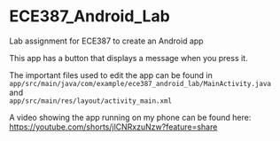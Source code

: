 # ECE387_Android_Lab
Lab assignment for ECE387 to create an Android app

This app has a button that displays a message when you press it.

The important files used to edit the app can be found in 
<br>`app/src/main/java/com/example/ece387_android_lab/MainActivity.java`
<br>and
<br>`app/src/main/res/layout/activity_main.xml`


A video showing the app running on my phone can be found here:
https://youtube.com/shorts/jlCNRxzuNzw?feature=share
